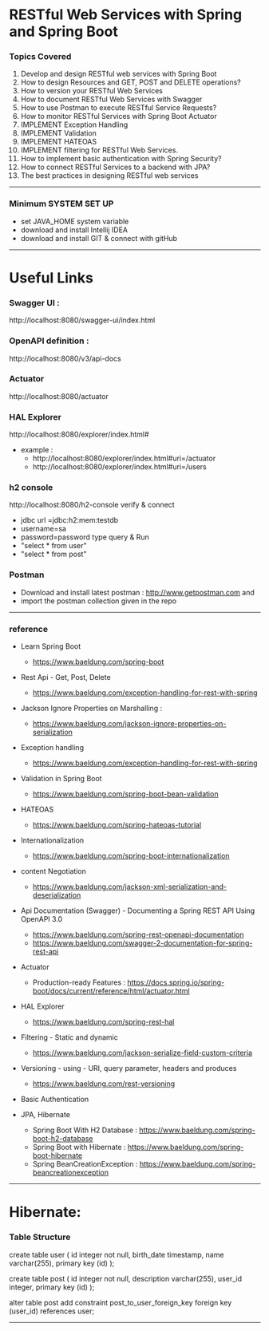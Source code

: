 # RESTful Web Services with Spring and Spring Boot

### Topics Covered
1. Develop and design RESTful web services with Spring Boot
2. How to design Resources and GET, POST and DELETE operations?
3. How to version your RESTful Web Services
4. How to document RESTful Web Services with Swagger
5. How to use Postman to execute RESTful Service Requests?
6. How to monitor RESTful Services with Spring Boot Actuator
7. IMPLEMENT Exception Handling
8. IMPLEMENT Validation 
9. IMPLEMENT HATEOAS 
10. IMPLEMENT filtering for RESTful Web Services.
11. How to implement basic authentication with Spring Security? 
12. How to connect RESTful Services to a backend with JPA?
13. The best practices in designing RESTful web services

------------------------------------------------------------------------------------------------------------------------
### Minimum SYSTEM SET UP
- set JAVA_HOME system variable
- download and install Intellij IDEA
- download and install GIT & connect with gitHub

------------------------------------------------------------------------------------------------------------------------
# Useful Links

### Swagger UI :  
http://localhost:8080/swagger-ui/index.html

### OpenAPI definition :  
http://localhost:8080/v3/api-docs

### Actuator
http://localhost:8080/actuator 

### HAL Explorer
http://localhost:8080/explorer/index.html#
- example :
  - http://localhost:8080/explorer/index.html#uri=/actuator
  - http://localhost:8080/explorer/index.html#uri=/users 

### h2 console
http://localhost:8080/h2-console
verify & connect
- jdbc url =jdbc:h2:mem:testdb
- username=sa
- password=password
type query & Run
- "select * from user"
- "select * from post"

### Postman
- Download and install latest postman :  http://www.getpostman.com and 
- import the postman collection given in the repo

------------------------------------------------------------------------------------------------------------------------
### reference

- Learn Spring Boot
  - https://www.baeldung.com/spring-boot

- Rest Api - Get, Post, Delete
  - https://www.baeldung.com/exception-handling-for-rest-with-spring
  
- Jackson Ignore Properties on Marshalling : 
  - https://www.baeldung.com/jackson-ignore-properties-on-serialization

- Exception handling
  - https://www.baeldung.com/exception-handling-for-rest-with-spring

- Validation in Spring Boot
  - https://www.baeldung.com/spring-boot-bean-validation

- HATEOAS
  - https://www.baeldung.com/spring-hateoas-tutorial 

- Internationalization
  - https://www.baeldung.com/spring-boot-internationalization

- content Negotiation
  - https://www.baeldung.com/jackson-xml-serialization-and-deserialization 

- Api Documentation (Swagger) - Documenting a Spring REST API Using OpenAPI 3.0
  - https://www.baeldung.com/spring-rest-openapi-documentation
  - https://www.baeldung.com/swagger-2-documentation-for-spring-rest-api
  
- Actuator
  - Production-ready Features : https://docs.spring.io/spring-boot/docs/current/reference/html/actuator.html
  
- HAL Explorer
  - https://www.baeldung.com/spring-rest-hal

- Filtering - Static and dynamic
  - https://www.baeldung.com/jackson-serialize-field-custom-criteria

- Versioning - using - URI, query parameter, headers and produces
  - https://www.baeldung.com/rest-versioning
  
- Basic Authentication

- JPA, Hibernate
  - Spring Boot With H2 Database : https://www.baeldung.com/spring-boot-h2-database
  - Spring Boot with Hibernate : https://www.baeldung.com/spring-boot-hibernate
  - Spring BeanCreationException : https://www.baeldung.com/spring-beancreationexception

------------------------------------------------------------------------------------------------------------------------
# Hibernate:

### Table Structure

create table user (
id integer not null,
birth_date timestamp,
name varchar(255),
primary key (id)
);

create table post (
id integer not null,
description varchar(255),
user_id integer,
primary key (id)
);

alter table post
add constraint post_to_user_foreign_key
foreign key (user_id) references user;

------------------------------------------------------------------------------------------------------------------------